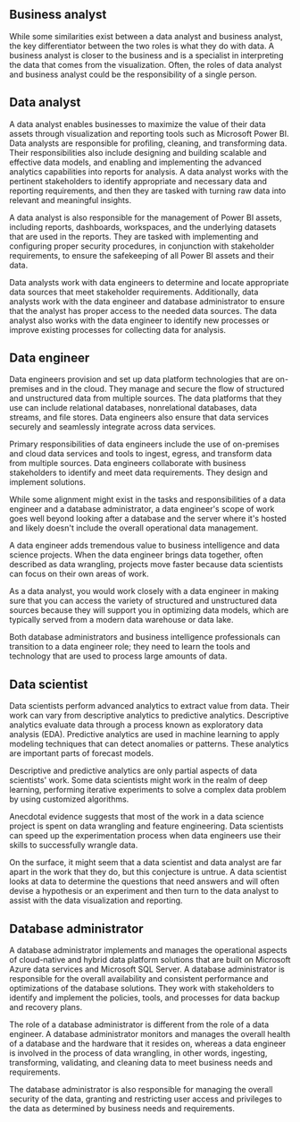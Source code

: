 ## Business analyst

While some similarities exist between a data analyst and business analyst, the key differentiator between the two roles is what they do with data. A business analyst is closer to the business and is a specialist in interpreting the data that comes from the visualization. Often, the roles of data analyst and business analyst could be the responsibility of a single person.

## Data analyst

A data analyst enables businesses to maximize the value of their data assets through visualization and reporting tools such as Microsoft Power BI. Data analysts are responsible for profiling, cleaning, and transforming data. Their responsibilities also include designing and building scalable and effective data models, and enabling and implementing the advanced analytics capabilities into reports for analysis. A data analyst works with the pertinent stakeholders to identify appropriate and necessary data and reporting requirements, and then they are tasked with turning raw data into relevant and meaningful insights.

A data analyst is also responsible for the management of Power BI assets, including reports, dashboards, workspaces, and the underlying datasets that are used in the reports. They are tasked with implementing and configuring proper security procedures, in conjunction with stakeholder requirements, to ensure the safekeeping of all Power BI assets and their data.

Data analysts work with data engineers to determine and locate appropriate data sources that meet stakeholder requirements. Additionally, data analysts work with the data engineer and database administrator to ensure that the analyst has proper access to the needed data sources. The data analyst also works with the data engineer to identify new processes or improve existing processes for collecting data for analysis.

## Data engineer

Data engineers provision and set up data platform technologies that are on-premises and in the cloud. They manage and secure the flow of structured and unstructured data from multiple sources. The data platforms that they use can include relational databases, nonrelational databases, data streams, and file stores. Data engineers also ensure that data services securely and seamlessly integrate across data services.

Primary responsibilities of data engineers include the use of on-premises and cloud data services and tools to ingest, egress, and transform data from multiple sources. Data engineers collaborate with business stakeholders to identify and meet data requirements. They design and implement solutions.

While some alignment might exist in the tasks and responsibilities of a data engineer and a database administrator, a data engineer's scope of work goes well beyond looking after a database and the server where it's hosted and likely doesn't include the overall operational data management.

A data engineer adds tremendous value to business intelligence and data science projects. When the data engineer brings data together, often described as data wrangling, projects move faster because data scientists can focus on their own areas of work.

As a data analyst, you would work closely with a data engineer in making sure that you can access the variety of structured and unstructured data sources because they will support you in optimizing data models, which are typically served from a modern data warehouse or data lake.

Both database administrators and business intelligence professionals can transition to a data engineer role; they need to learn the tools and technology that are used to process large amounts of data.

## Data scientist

Data scientists perform advanced analytics to extract value from data. Their work can vary from descriptive analytics to predictive analytics. Descriptive analytics evaluate data through a process known as exploratory data analysis (EDA). Predictive analytics are used in machine learning to apply modeling techniques that can detect anomalies or patterns. These analytics are important parts of forecast models.

Descriptive and predictive analytics are only partial aspects of data scientists' work. Some data scientists might work in the realm of deep learning, performing iterative experiments to solve a complex data problem by using customized algorithms.

Anecdotal evidence suggests that most of the work in a data science project is spent on data wrangling and feature engineering. Data scientists can speed up the experimentation process when data engineers use their skills to successfully wrangle data.

On the surface, it might seem that a data scientist and data analyst are far apart in the work that they do, but this conjecture is untrue. A data scientist looks at data to determine the questions that need answers and will often devise a hypothesis or an experiment and then turn to the data analyst to assist with the data visualization and reporting.

## Database administrator

A database administrator implements and manages the operational aspects of cloud-native and hybrid data platform solutions that are built on Microsoft Azure data services and Microsoft SQL Server. A database administrator is responsible for the overall availability and consistent performance and optimizations of the database solutions. They work with stakeholders to identify and implement the policies, tools, and processes for data backup and recovery plans.

The role of a database administrator is different from the role of a data engineer. A database administrator monitors and manages the overall health of a database and the hardware that it resides on, whereas a data engineer is involved in the process of data wrangling, in other words, ingesting, transforming, validating, and cleaning data to meet business needs and requirements.

The database administrator is also responsible for managing the overall security of the data, granting and restricting user access and privileges to the data as determined by business needs and requirements.